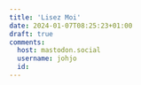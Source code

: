 ```yaml
---
title: 'Lisez Moi'
date: 2024-01-07T08:25:23+01:00
draft: true
comments:
  host: mastodon.social
  username: johjo
  id: 
---
```

